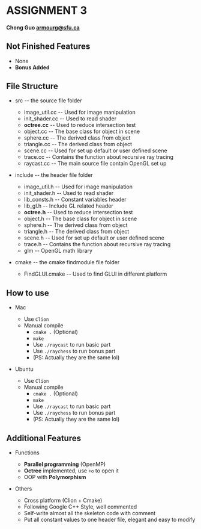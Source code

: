 # ASSIGNMENT 3
#### Chong Guo armourg@sfu.ca

## Not Finished Features

- None
- **Bonus Added**

## File Structure

- src -- the source file folder
    - image_util.cc -- Used for image manipulation
    - init_shader.cc -- Used to read shader
    - **octree.cc** -- Used to reduce intersection test
    - object.cc -- The base class for object in scene
    - sphere.cc -- The derived class from object
    - triangle.cc -- The derived class from object
    - scene.cc -- Used for set up default or user defined scene
    - trace.cc -- Contains the function about recursive ray tracing
    - raycast.cc -- The main source file contain OpenGL set up

- include -- the header file folder
    - image_util.h -- Used for image manipulation
    - init_shader.h -- Used to read shader
    - lib_consts.h -- Constant variables header
    - lib_gl.h -- Include GL related header
    - **octree.h** -- Used to reduce intersection test
    - object.h -- The base class for object in scene
    - sphere.h -- The derived class from object
    - triangle.h -- The derived class from object
    - scene.h -- Used for set up default or user defined scene
    - trace.h -- Contains the function about recursive ray tracing
    - glm -- OpenGL math library

- cmake -- the cmake findmodule file folder
    - FindGLUI.cmake -- Used to find GLUI in different platform
    
## How to use

- Mac
    - Use `Clion`
    - Manual compile
        - `cmake .` (Optional)
        - `make`
        - Use `./raycast` to run basic part
        - Use `./raychess` to run bonus part
        - (PS: Actually they are the same lol)

- Ubuntu
    - Use `Clion`
    - Manual compile
        - `cmake .` (Optional)
        - `make`
        - Use `./raycast` to run basic part
        - Use `./raychess` to run bonus part
        - (PS: Actually they are the same lol)

## Additional Features

- Functions
    - **Parallel programming** (OpenMP)
    - **Octree** implemented, use `+o` to open it
    - OOP with **Polymorphism**
    
- Others
    - Cross platform (Clion + Cmake)
    - Following Google C++ Style, well commented
    - Self-write almost all the skeleton code with comment
    - Put all constant values to one header file, elegant and easy to modify
